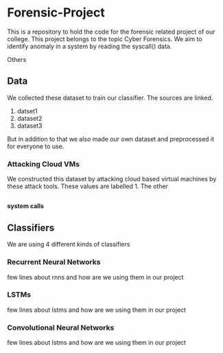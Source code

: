 # Forensic-Project
This is a repository to hold the code for the forensic related project of our college. This project belongs to the topic Cyber Forensics. We aim to identify anomaly in a system by reading the syscall() data.

Others
## Data
We collected these dataset to train our classifier. The sources are linked.
1. datset1
2. dataset2
3. dataset3

But in addition to that we also made our own dataset and preprocessed it for everyone to use.

### Attacking Cloud VMs
We constructed this dataset by attacking cloud based virtual machines by these attack tools. These values are labelled 1. The other
## 
## 
## 
#### system calls

## Classifiers
We are using 4 different kinds of classifiers

### Recurrent Neural Networks
few lines about rnns and how are we using them in our project

### LSTMs
few lines about lstms and how are we using them in our project

### Convolutional Neural Networks
few lines about lstms and how are we using them in our project
